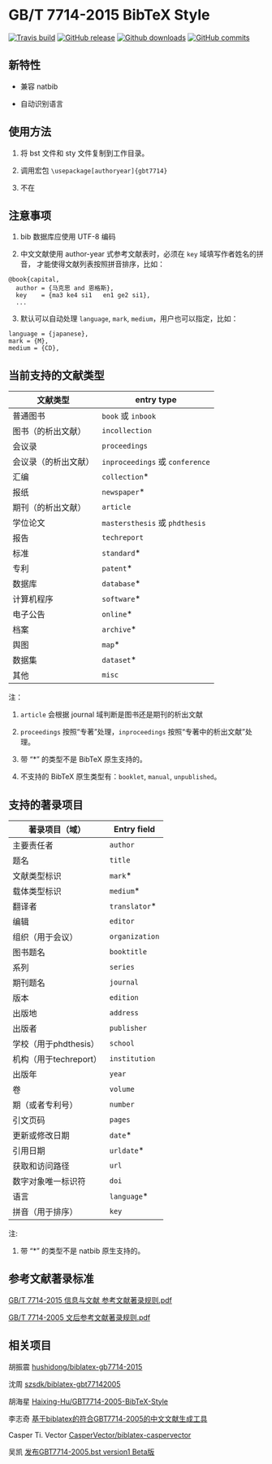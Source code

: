 # GB/T 7714-2015 BibTeX Style

[![Travis build](https://travis-ci.org/zepinglee/gbt7714-bibtex-style.svg?branch=master)](https://travis-ci.org/zepinglee/gbt7714-bibtex-style)
[![GitHub release](https://img.shields.io/github/release/zepinglee/gbt7714-bibtex-style/all.svg)](https://github.com/zepinglee/gbt7714-bibtex-style/releases/latest)
[![Github downloads](https://img.shields.io/github/downloads/zepinglee/gbt7714-bibtex-style/total.svg)](https://github.com/zepinglee/gbt7714-bibtex-style/releases)
[![GitHub commits](https://img.shields.io/github/commits-since/zepinglee/gbt7714-bibtex-style/v1.0.svg)](https://github.com/zepinglee/gbt7714-bibtex-style/commits/master)

## 新特性

* 兼容 natbib

* 自动识别语言

## 使用方法

1. 将 bst 文件和 sty 文件复制到工作目录。

2. 调用宏包 `\usepackage[authoryear]{gbt7714}`

3. 不在

## 注意事项

1. bib 数据库应使用 UTF-8 编码

2. 中文文献使用 author-year 式参考文献表时，必须在 `key` 域填写作者姓名的拼音，
才能使得文献列表按照拼音排序，比如：
```
@book{capital,
  author = {马克思 and 恩格斯},
  key    = {ma3 ke4 si1   en1 ge2 si1},
  ...
```

3. 默认可以自动处理 `language`, `mark`, `medium`，用户也可以指定，比如：
```
language = {japanese},
mark = {M},
medium = {CD},
```

## 当前支持的文献类型

文献类型 | entry type
---|---
普通图书 | `book` 或 `inbook`
图书（的析出文献） | `incollection`
会议录 | `proceedings`
会议录（的析出文献） | `inproceedings` 或 `conference`
汇编 | `collection`*
报纸 | `newspaper`*
期刊（的析出文献） | `article`
学位论文 | `mastersthesis` 或 `phdthesis`
报告 | `techreport`
标准 | `standard`*
专利 | `patent`*
数据库 | `database`*
计算机程序 | `software`*
电子公告 | `online`*
档案 | `archive`*
舆图 | `map`*
数据集 | `dataset`*
其他 | `misc`

注：

1. `article` 会根据 journal 域判断是图书还是期刊的析出文献

2. `proceedings` 按照“专著”处理，`inproceedings` 按照“专著中的析出文献”处理。

3. 带 “*” 的类型不是 BibTeX 原生支持的。

4. 不支持的 BibTeX 原生类型有：`booklet`, `manual`, `unpublished`。

## 支持的著录项目

著录项目（域） | Entry field
---|---
主要责任者 | `author`
题名 | `title`
文献类型标识 | `mark`*
载体类型标识 | `medium`*
翻译者 | `translator`*
编辑 | `editor`
组织（用于会议） | `organization`
图书题名 | `booktitle`
系列 | `series`
期刊题名 | `journal`
版本 | `edition`
出版地 | `address`
出版者 | `publisher`
学校（用于phdthesis） | `school`
机构（用于techreport） | `institution`
出版年 | `year`
卷 | `volume`
期（或者专利号） | `number`
引文页码 | `pages`
更新或修改日期 | `date`*
引用日期 | `urldate`*
获取和访问路径 | `url`
数字对象唯一标识符 | `doi`
语言 | `language`*
拼音（用于排序） | `key`

注:

1. 带 “*” 的类型不是 natbib 原生支持的。

## 参考文献著录标准

[GB/T 7714-2015 信息与文献 参考文献著录规则.pdf](https://github.com/Haixing-Hu/GBT7714-2005-BibTeX-Style/files/153951/GBT.7714-2015.pdf)

[GB/T 7714-2005 文后参考文献著录规则.pdf](https://github.com/Haixing-Hu/typesetting-standard/raw/master/%E5%9B%BE%E4%B9%A6%E3%80%81%E6%9C%9F%E5%88%8A%E3%80%81%E8%AE%BA%E6%96%87%E7%9A%84%E7%BC%96%E6%8E%92/%E3%80%90GB:T%207714-2005%E3%80%91%E6%96%87%E5%90%8E%E5%8F%82%E8%80%83%E6%96%87%E7%8C%AE%E8%91%97%E5%BD%95%E8%A7%84%E5%88%99.pdf)


## 相关项目

胡振震 [hushidong/biblatex-gb7714-2015](https://github.com/hushidong/biblatex-gb7714-2015)

沈周 [szsdk/biblatex-gbt77142005](https://github.com/szsdk/biblatex-gbt77142005)

胡海星 [Haixing-Hu/GBT7714-2005-BibTeX-Style](https://github.com/Haixing-Hu/GBT7714-2005-BibTeX-Style)

李志奇 [基于biblatex的符合GBT7714-2005的中文文献生成工具](http://bbs.ctex.org/forum.php?mod=viewthread&tid=74474)

Casper Ti. Vector [CasperVector/biblatex-caspervector](https://github.com/CasperVector/biblatex-caspervector)

吴凯 [发布GBT7714-2005.bst version1 Beta版](http://bbs.ctex.org/forum.php?mod=viewthread&tid=33591)
